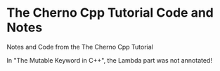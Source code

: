 # The Cherno Cpp Tutorial Code and Notes
Notes and Code from the The Cherno Cpp Tutorial

In "The Mutable Keyword in C++", the Lambda part was not annotated!
